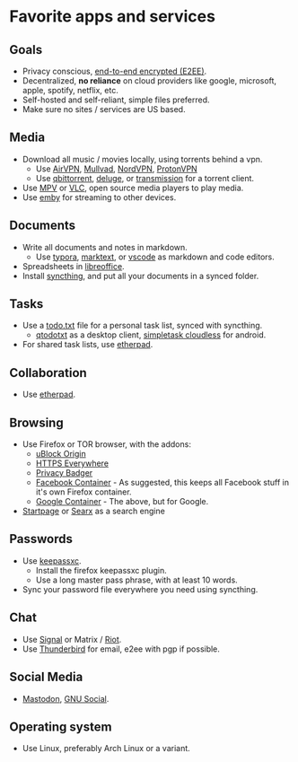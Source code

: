 # Favorite apps and services



## Goals

- Privacy conscious, [end-to-end encrypted (E2EE)](https://en.wikipedia.org/wiki/End-to-end_encryption).
- Decentralized, **no reliance** on cloud providers like google, microsoft, apple, spotify, netflix, etc. 
- Self-hosted and self-reliant, simple files preferred.
- Make sure no sites / services are US based.



## Media

- Download all music / movies locally, using torrents behind a vpn.
  - Use [AirVPN](https://airvpn.org/), [Mullvad](https://mullvad.net/), [NordVPN](https://nordvpn.com/), [ProtonVPN](https://protonvpn.com/) 
  - Use [qbittorrent](https://www.qbittorrent.org/), [deluge](https://www.deluge-torrent.org/), or [transmission](https://transmissionbt.com/) for a torrent client.
- Use [MPV](https://mpv.io/) or [VLC](https://www.videolan.org/vlc/download-windows.html), open source media players to play media.
- Use [emby](https://emby.media/) for streaming to other devices. 



## Documents

- Write all documents and notes in markdown.
  - Use [typora](https://typora.io/), [marktext](https://marktext.github.io/website/), or [vscode](https://github.com/Microsoft/vscode) as markdown and code editors.
- Spreadsheets in [libreoffice](https://www.libreoffice.org/).
- Install [syncthing](https://syncthing.net/), and put all your documents in a synced folder. 

## Tasks

- Use a [todo.txt](http://todotxt.org/) file for a personal task list, synced with syncthing.
  - [qtodotxt](http://qtodotxt.org/) as a desktop client, [simpletask cloudless](https://play.google.com/store/apps/details?id=nl.mpcjanssen.simpletask&hl=en_US) for android.
- For shared task lists, use [etherpad](http://etherpad.org/).



## Collaboration

- Use [etherpad](http://etherpad.org/).



## Browsing

- Use Firefox or TOR browser, with the addons:
  - [uBlock Origin](https://addons.mozilla.org/en-US/firefox/addon/ublock-origin/)
  - [HTTPS Everywhere](https://addons.mozilla.org/en-US/firefox/addon/https-everywhere)
  - [Privacy Badger](https://addons.mozilla.org/en-US/firefox/addon/privacy-badger17)
  - [Facebook Container](https://addons.mozilla.org/en-US/firefox/addon/facebook-container) - As suggested, this keeps all Facebook stuff in it's own Firefox container.
  - [Google Container](https://addons.mozilla.org/en-US/firefox/addon/google-container/) - The above, but for Google.
- [Startpage](https://www.startpage.com/) or [Searx](https://searx.me/) as a search engine



## Passwords

- Use [keepassxc](https://keepassxc.org/).
  - Install the firefox keepassxc plugin.
  - Use a long master pass phrase, with at least 10 words. 
- Sync your password file everywhere you need using syncthing.



## Chat

- Use [Signal](https://www.signal.org/) or Matrix / [Riot](https://about.riot.im/).
- Use [Thunderbird](https://www.thunderbird.net/en-US/) for email, e2ee with pgp if possible.



## Social Media

- [Mastodon](https://mastodon.social/), [GNU Social](https://gnu.io/social/). 



## Operating system

- Use Linux, preferably Arch Linux or a variant.



